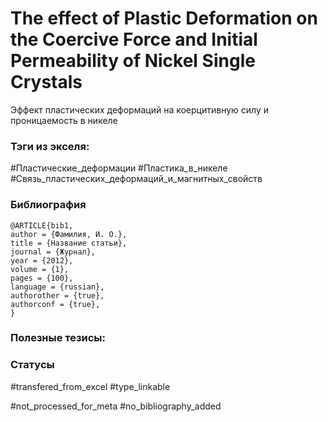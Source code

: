 # The effect of Plastic Deformation on the Coercive Force and Initial Permeability of Nickel Single Crystals

Эффект пластических деформаций на коерцитивную силу и проницаемость в никеле

### Тэги из экселя:
#Пластические_деформации
#Пластика_в_никеле 
#Связь_пластических_деформаций_и_магнитных_свойств 

### Библиография
```
@ARTICLE{bib1,
author = {Фамилия, И. О.},
title = {Название статьи},
journal = {Журнал},
year = {2012},
volume = {1},
pages = {100},
language = {russian},
authorother = {true},
authorconf = {true},
}
```

### Полезные тезисы:

### Статусы
#transfered_from_excel 
#type_linkable 

#not_processed_for_meta
#no_bibliography_added